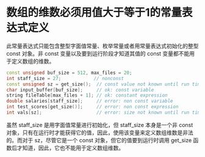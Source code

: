 # 数组的维数必须用值大于等于1的常量表达式定义

此常量表达式只能包含整型字面值常量、枚举常量或者用常量表达式初始化的整型 const 对象。非 const 变量以及要到运行阶段才知道其值的 const 变量都不能用于定义数组的维数。

```C++
const unsigned buf_size = 512, max_files = 20;
int staff_size = 27;            // nonconst
const unsigned sz = get_size();  // const value not known until run time
char input_buffer[buf_size];     // ok: const variable
string fileTable[max_files + 1]; // ok: constant expression
double salaries[staff_size];     // error: non const variable
int test_scores[get_size()];     // error: non const expression
int vals[sz];                    // error: size not known until run time
```
虽然 staff_size 是用字面值常量进行初始化，但 staff_size 本身是一个非 const 对象，只有在运行时才能获得它的值，因此，使用该变量来定义数组维数是非法的。而对于 sz，尽管它是一个 const 对象，但它的值要到运行时调用 get_size 函数后才知道，因此，它也不能用于定义数组维数。